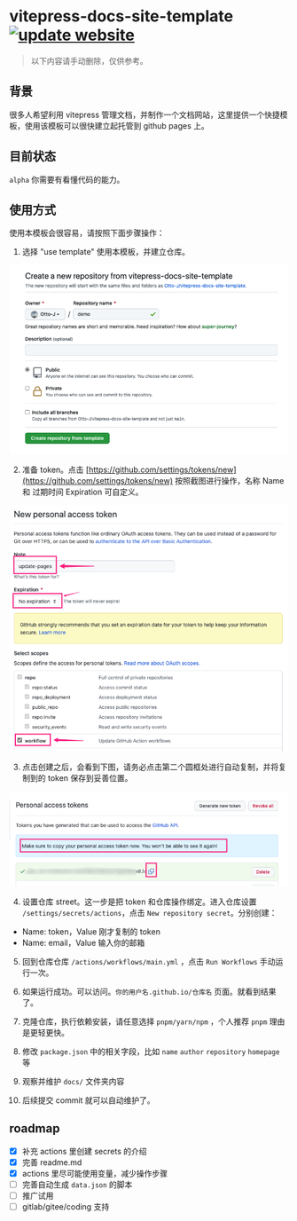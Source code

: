 # vitepress-docs-site-template [![update website](https://github.com/Otto-J/vitepress-docs-site-template/actions/workflows/main.yml/badge.svg?branch=main&event=push)](https://github.com/Otto-J/vitepress-docs-site-template/actions/workflows/main.yml)

> 以下内容请手动删除，仅供参考。

## 背景

很多人希望利用 vitepress 管理文档，并制作一个文档网站，这里提供一个快捷模板，使用该模板可以很快建立起托管到 github pages 上。

## 目前状态

`alpha` 你需要有看懂代码的能力。

## 使用方式

使用本模板会很容易，请按照下面步骤操作：

1. 选择 "use template" 使用本模板，并建立仓库。

![create repo](/assets/create-repo.png)

2. 准备 token。点击 [https://github.com/settings/tokens/new](https://github.com/settings/tokens/new) 按照截图进行操作，名称 Name 和 过期时间 Expiration 可自定义。

![new token](/assets/new-token.png)

3. 点击创建之后，会看到下图，请务必点击第二个圆框处进行自动复制，并将复制到的 token 保存到妥善位置。

![copy token](/assets/copy-token.png)

4. 设置仓库 street。这一步是把 token 和仓库操作绑定。进入仓库设置 `/settings/secrets/actions`，点击 `New repository secret`。分别创建：

- Name: token，Value 刚才复制的 token
- Name: email，Value 输入你的邮箱

5. 回到仓库仓库 `/actions/workflows/main.yml` ，点击 `Run Workflows` 手动运行一次。

6. 如果运行成功。可以访问。`你的用户名.github.io/仓库名` 页面。就看到结果了。

7. 克隆仓库，执行依赖安装，请任意选择 `pnpm/yarn/npm` ，个人推荐 `pnpm` 理由是更轻更快。
8. 修改 `package.json` 中的相关字段，比如 `name` `author` `repository` `homepage` 等
9. 观察并维护 `docs/` 文件夹内容
10. 后续提交 commit 就可以自动维护了。

## roadmap

- [x] 补充 actions 里创建 secrets 的介绍
- [x] 完善 readme.md
- [x] actions 里尽可能使用变量，减少操作步骤
- [ ] 完善自动生成 `data.json` 的脚本
- [ ] 推广试用
- [ ] gitlab/gitee/coding 支持
